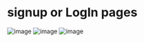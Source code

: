 # signup or LogIn  pages
![image](https://github.com/Dadaxon-07/SignUp_or_LogIn/assets/122969603/6de45507-0d46-4d06-b9c2-37f914c09836)
![image](https://github.com/Dadaxon-07/SignUp_or_LogIn/assets/122969603/c848fa12-d044-44f2-a1de-a8ddff8c2bcc)
![image](https://github.com/Dadaxon-07/SignUp_or_LogIn/assets/122969603/b0d7585b-5bc9-4b20-9084-50e0fcfccb98)


